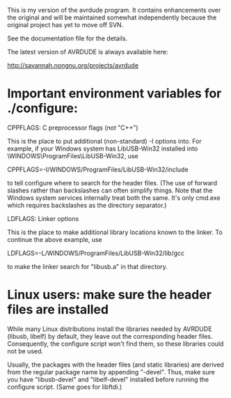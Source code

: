 This is my version of the avrdude program. It contains enhancements
over the original and will be maintained somewhat independently
because the original project has yet to move off SVN.

See the documentation file for the details.

The latest version of AVRDUDE is always available here:

  http://savannah.nongnu.org/projects/avrdude


Important environment variables for ./configure:
================================================

CPPFLAGS: C preprocessor flags (*not* "C++")

This is the place to put additional (non-standard) -I options into.
For example, if your Windows system has LibUSB-Win32 installed into
\\WINDOWS\ProgramFiles\LibUSB-Win32, use

CPPFLAGS=-I/WINDOWS/ProgramFiles/LibUSB-Win32/include

to tell configure where to search for the header files.  (The use of
forward slashes rather than backslashes can often simplify things.
Note that the Windows system services internally treat both the same.
It's only cmd.exe which requires backslashes as the directory
separator.)

LDFLAGS: Linker options

This is the place to make additional library locations known to the
linker.  To continue the above example, use

LDFLAGS=-L/WINDOWS/ProgramFiles/LibUSB-Win32/lib/gcc

to make the linker search for "libusb.a" in that directory.


Linux users: make sure the header files are installed
=====================================================

While many Linux distributions install the libraries needed by AVRDUDE
(libusb, libelf) by default, they leave out the corresponding header
files.  Consequently, the configure script won't find them, so these
libraries could not be used.

Usually, the packages with the header files (and static libraries) are
derived from the regular package name by appending "-devel".  Thus,
make sure you have "libusb-devel" and "libelf-devel" installed before
running the configure script.  (Same goes for libftdi.)

